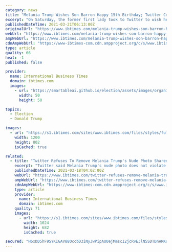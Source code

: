 ```yaml
---
category: news
title: "Melania Trump Wishes Son Barron Happy 15th Birthday; Twitter Criticizes Ex-FLOTUS' Photo"
excerpt: "On Saturday, the former first lady took to Twitter to wish her only child with husband Donald Trump a happy 15th birthday. \"Happy birthday BWT,\" she wrote, adding three red heart emojis, for her son, who was born Barron William Trump. Melania accompanied ..."
publishedDateTime: 2021-03-21T06:13:00Z
originalUrl: "https://www.ibtimes.com/melania-trump-wishes-son-barron-happy-15th-birthday-twitter-criticizes-ex-flotus-3166286"
webUrl: "https://www.ibtimes.com/melania-trump-wishes-son-barron-happy-15th-birthday-twitter-criticizes-ex-flotus-3166286"
ampWebUrl: "https://www.ibtimes.com/melania-trump-wishes-son-barron-happy-15th-birthday-twitter-criticizes-ex-flotus-3166286?amp=1"
cdnAmpWebUrl: "https://www-ibtimes-com.cdn.ampproject.org/c/s/www.ibtimes.com/melania-trump-wishes-son-barron-happy-15th-birthday-twitter-criticizes-ex-flotus-3166286?amp=1"
type: article
quality: 66
heat: -1
published: false

provider:
  name: International Business Times
  domain: ibtimes.com
  images:
    - url: "https://smartableai.github.io/election/assets/images/organizations/ibtimes.com-50x50.jpg"
      width: 50
      height: 50

topics:
  - Election
  - Donald Trump

images:
  - url: "https://s1.ibtimes.com/sites/www.ibtimes.com/files/styles/full/public/2019/12/11/melania-trump-during-58th-presidential-inauguration.JPG"
    width: 1200
    height: 802
    isCached: true

related:
  - title: "Twitter Refuses To Remove Melania Trump's Nude Photo Shared By Cardi B: Report"
    excerpt: "Twitter said Melania Trump's nude photo does not violate its rules The microblogging site has a non-consensual nudity policy Twitter users agreed that the picture should not be deleted Cardi B posted a nude photo of former first lady Melania Trump ..."
    publishedDateTime: 2021-03-18T04:02:00Z
    webUrl: "https://www.ibtimes.com/twitter-refuses-remove-melania-trumps-nude-photo-shared-cardi-b-report-3164324"
    ampWebUrl: "https://www.ibtimes.com/twitter-refuses-remove-melania-trumps-nude-photo-shared-cardi-b-report-3164324?amp=1"
    cdnAmpWebUrl: "https://www-ibtimes-com.cdn.ampproject.org/c/s/www.ibtimes.com/twitter-refuses-remove-melania-trumps-nude-photo-shared-cardi-b-report-3164324?amp=1"
    type: article
    provider:
      name: International Business Times
      domain: ibtimes.com
    quality: 71
    images:
      - url: "https://s1.ibtimes.com/sites/www.ibtimes.com/files/styles/full/public/2020/12/15/first-lady-melania-trump.jpg"
        width: 1024
        height: 682
        isCached: true

secured: "H6xDD5hF9SYKIGAV88OccbD3iNyJwPipAUUejMmscI2jcRvE3lN5SDTDnARKoy99kLkkZJx+jbosGrhAqHQOBvwgLBtjpmBRf/5RZ5AEqA0AGEiUNvKJpXDITltmk1SOYsWFEzZLSej41zgfgxa0ryO2x9VFe9VF7T4yyLUXMcqG0h6YRWViVi2lLNnmVMzQQsgbjmUg2juAtKKBmGyBsu0QubuQtyDyzKRPF7WFDlo8EskskNSjNktGd78HYDDAxVVQnb4V5IcX5jqPx/d9jZ/YGqvkxtKrFg3LSNpgGeSG2cinWDtaU6UVBKJNlyPW+dv6oYRiLzXQMicCtI26gNXKN4hub7udxTc0ovFCiJ8=;GCxms8zLHcv4QHUxL4cW0g=="
---
```


